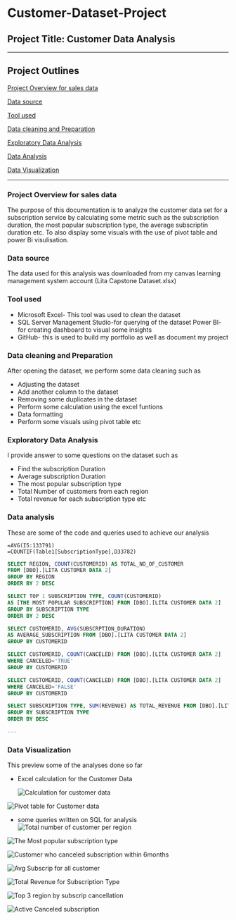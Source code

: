 # Customer-Dataset-Project

## Project Title: Customer Data Analysis 
---
## Project Outlines

[Project Overview for sales data](#project-overview-for-sale-data)

[Data source](#data-source)

[Tool used](#tool-used)

[Data cleaning and Preparation](#data-cleaning-and-preparation)

[Exploratory Data Analysis](#exploratory-data-analysis)

[Data Analysis](#data-analysis)

[Data Visualization](#data-visualization)

---
### Project Overview for sales data
The purpose of this documentation is to analyze the customer data set for a subscription service by calculating some metric such as the subscription duration, the most popular subscription type, the average subscriptin duration etc. To also display some visuals with the use of pivot table and power Bi visulisation.

### Data source
The data used for this analysis was downloaded from my canvas learning management system account (Lita Capstone Dataset.xlsx)

### Tool used  
- Microsoft Excel- This tool was used to clean the dataset 
- SQL Server Management Studio-for querying of the dataset 
  Power BI- for creating dashboard to visual some insights
- GitHub- this is used to build my portfolio as well as document my project

### Data cleaning and Preparation
After opening the dataset, we perform some data cleaning such as
- Adjusting the dataset
- Add another column to the dataset
- Removing some duplicates in the dataset
- Perform some calculation using the excel funtions
- Data formatting
- Perform some visuals using pivot table etc

### Exploratory Data Analysis 
I provide answer to some questions on the dataset such as 
- Find the subscription Duration
- Average subscription Duration
- The most popular subscription type
- Total Number of customers from each region
- Total revenue for each subscription type etc

### Data analysis
These are some of the code and queries used to achieve our analysis
```Excel
=AVG(I5:133791)
=COUNTIF(Table1[SubscriptionType],D33782)
```

```SQL
SELECT REGION, COUNT(CUSTOMERID) AS TOTAL_NO_OF_CUSTOMER
FROM [DBO].[LITA CUSTOMER DATA 2]
GROUP BY REGION
ORDER BY 2 DESC

SELECT TOP 1 SUBSCRIPTION TYPE, COUNT(CUSTOMERID)
AS [THE MOST POPULAR SUBSCRIPTION] FROM [DBO].[LITA CUSTOMER DATA 2]
GROUP BY SUBSCRIPTION TYPE
ORDER BY 2 DESC

SELECT CUSTOMERID, AVG(SUBSCRPTION_DURATION)
AS AVERAGE_SUBSCRIPTION FROM [DBO].[LITA CUSTOMER DATA 2]
GROUP BY CUSTOMERID

SELECT CUSTOMERID, COUNT(CANCELED) FROM [DBO].[LITA CUSTOMER DATA 2]
WHERE CANCELED='TRUE'
GROUP BY CUSTOMERID

SELECT CUSTOMERID, COUNT(CANCELED) FROM [DBO].[LITA CUSTOMER DATA 2]
WHERE CANCELED='FALSE'
GROUP BY CUSTOMERID

SELECT SUBSCRIPTION TYPE, SUM(REVENUE) AS TOTAL_REVENUE FROM [DBO].[LITA CUSTOMER DATA 2]
GROUP BY SUBSCRIPTION TYPE
ORDER BY DESC

---
```

### Data Visualization
This preview some of the analyses done so far
  - Excel calculation for the Customer Data

    ![Calculation for customer data](https://github.com/user-attachments/assets/e33b41b0-520a-401b-be20-c6c5693ab38e)


![Pivot table for Customer data](https://github.com/user-attachments/assets/ddf51c19-5256-4eb1-9364-4b780d6e06d7)

- some queries written on SQL for analysis
![Total number of customer per region](https://github.com/user-attachments/assets/e71cf2db-5143-49af-a5be-7f0bba264d3a)


![The Most popular subscription type](https://github.com/user-attachments/assets/857147ab-2d56-4d05-a269-90c758b12907)


![Customer who canceled subscription within 6months](https://github.com/user-attachments/assets/530bf0db-ab20-4496-8b4d-950a648e18b3)


![Avg  Subscrip for all customer](https://github.com/user-attachments/assets/29499161-520c-413a-a26c-91ac3c7636cb)


![Total Revenue for Subscription Type](https://github.com/user-attachments/assets/38ca70be-d5dd-433c-a7db-62672d654f6d)


![Top 3 region  by subscrip  cancellation](https://github.com/user-attachments/assets/b8ae2aa3-9cf4-4f7b-91a9-4d080c739c87)


![Active   Canceled subscription](https://github.com/user-attachments/assets/851606cd-f892-4bc4-bf0e-7c7471d2f2ee)
